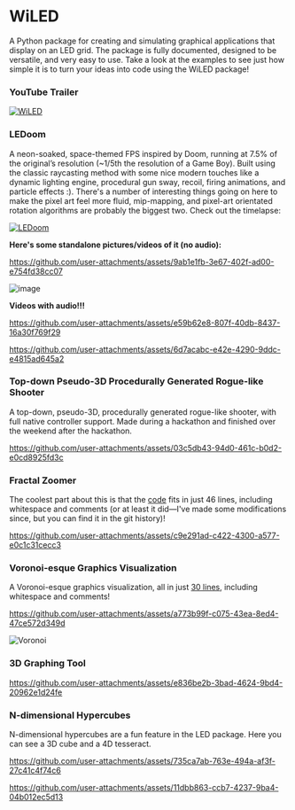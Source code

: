 # WiLED

A Python package for creating and simulating graphical applications that display on an LED grid. The package is fully documented, designed to be versatile, and very easy to use. Take a look at the examples to see just how simple it is to turn your ideas into code using the WiLED package!

### YouTube Trailer
[![WiLED](https://i.imgur.com/0CPYuYF.png)](https://www.youtube.com/watch?v=WWUICMdFa3I)

### LEDoom
A neon-soaked, space-themed FPS inspired by Doom, running at 7.5% of the original’s resolution (~1/5th the resolution of a Game Boy). Built using the classic raycasting method with some nice modern touches like a dynamic lighting engine, procedural gun sway, recoil, firing animations, and particle effects :). There's a number of interesting things going on here to make the pixel art feel more fluid, mip-mapping, and pixel-art orientated rotation algorithms are probably the biggest two. Check out the timelapse:

[![LEDoom](https://github.com/user-attachments/assets/f0129474-ba5a-4e15-8ce9-ca6f1acf230d)](https://www.youtube.com/watch?v=P3i4fNi8Vm4)

**Here's some standalone pictures/videos of it (no audio):**

https://github.com/user-attachments/assets/9ab1e1fb-3e67-402f-ad00-e754fd38cc07

![image](https://github.com/user-attachments/assets/0b9d62ef-0c5f-4454-bc2c-b0fc3b92d9c9)


**Videos with audio!!!**

https://github.com/user-attachments/assets/e59b62e8-807f-40db-8437-16a30f769f29

https://github.com/user-attachments/assets/6d7acabc-e42e-4290-9ddc-e4815ad645a2

### Top-down Pseudo-3D Procedurally Generated Rogue-like Shooter
A top-down, pseudo-3D, procedurally generated rogue-like shooter, with full native controller support. Made during a hackathon and finished over the weekend after the hackathon.

https://github.com/user-attachments/assets/03c5db43-94d0-461c-b0d2-e0cd8925fd3c

### Fractal Zoomer
The coolest part about this is that the [code](https://raw.githubusercontent.com/sekaha/LED/refs/heads/main/Examples/fractal.py) fits in just 46 lines, including whitespace and comments (or at least it did—I've made some modifications since, but you can find it in the git history)!

https://github.com/user-attachments/assets/c9e291ad-c422-4300-a577-e0c1c31cecc3

### Voronoi-esque Graphics Visualization
A Voronoi-esque graphics visualization, all in just [30 lines](https://github.com/sekaha/LED/blob/main/Examples/crystals.py), including whitespace and comments!

https://github.com/user-attachments/assets/a773b99f-c075-43ea-8ed4-47ce572d349d  

![Voronoi](https://user-images.githubusercontent.com/22718210/164121674-fb5c522a-1240-46e9-967c-c2679257c367.jpg)

### 3D Graphing Tool

https://github.com/user-attachments/assets/e836be2b-3bad-4624-9bd4-20962e1d24fe

### N-dimensional Hypercubes
N-dimensional hypercubes are a fun feature in the LED package. Here you can see a 3D cube and a 4D tesseract.

https://github.com/user-attachments/assets/735ca7ab-763e-494a-af3f-27c41c4f74c6

https://github.com/user-attachments/assets/11dbb863-ccb7-4237-9ba4-04b012ec5d13
